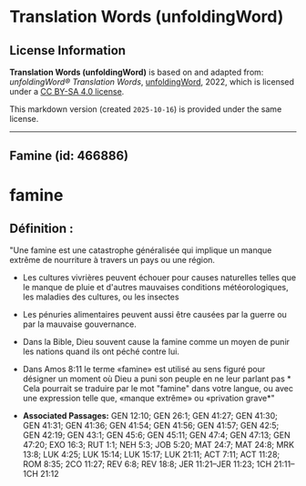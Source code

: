 # Translation Words (unfoldingWord)

## License Information

**Translation Words (unfoldingWord)** is based on and adapted from: _unfoldingWord® Translation Words_, [unfoldingWord](https://unfoldingword.org/utw), 2022, which is licensed under a [CC BY-SA 4.0 license](https://creativecommons.org/licenses/by-sa/4.0/legalcode.en).

This markdown version (created `2025-10-16`) is provided under the same license.



--------------------------------

## Famine (id: 466886)

famine
======

Définition :
------------

"Une famine est une catastrophe généralisée qui implique un manque extrême de nourriture à travers un pays ou une région.

* Les cultures vivrières peuvent échouer pour causes naturelles telles que le manque de pluie et d'autres mauvaises conditions météorologiques, les maladies des cultures, ou les insectes
* Les pénuries alimentaires peuvent aussi être causées par la guerre ou par la mauvaise gouvernance.
* Dans la Bible, Dieu souvent cause la famine comme un moyen de punir les nations quand ils ont péché contre lui.
* Dans Amos 8:11 le terme «famine» est utilisé au sens figuré pour désigner un moment où Dieu a puni son peuple en ne leur parlant pas \* Cela pourrait se traduire par le mot "famine" dans votre langue, ou avec une expression telle que, «manque extrême» ou «privation grave\*"

* **Associated Passages:** GEN 12:10; GEN 26:1; GEN 41:27; GEN 41:30; GEN 41:31; GEN 41:36; GEN 41:54; GEN 41:56; GEN 41:57; GEN 42:5; GEN 42:19; GEN 43:1; GEN 45:6; GEN 45:11; GEN 47:4; GEN 47:13; GEN 47:20; EXO 16:3; RUT 1:1; NEH 5:3; JOB 5:20; MAT 24:7; MAT 24:8; MRK 13:8; LUK 4:25; LUK 15:14; LUK 15:17; LUK 21:11; ACT 7:11; ACT 11:28; ROM 8:35; 2CO 11:27; REV 6:8; REV 18:8; JER 11:21–JER 11:23; 1CH 21:11–1CH 21:12

